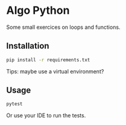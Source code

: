 # Algo Python

Some small exercices on loops and functions.

## Installation

```sh
pip install -r requirements.txt
```
Tips: maybe use a virtual environment?


## Usage

```sh
pytest
```

Or use your IDE to run the tests.

